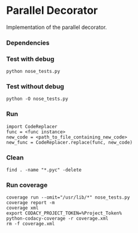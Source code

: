 Parallel Decorator
=============================

Implementation of the parallel decorator.


### Dependencies


### Test with debug

```
python nose_tests.py
```


### Test without debug                                                                                                                                                                                                                                                         

```
python -O nose_tests.py
```


### Run

```
import CodeReplacer
func = <func instance>
new_code = <path_to_file_containing_new_code>
new_func = CodeReplacer.replace(func, new_code)
```


### Clean

```
find . -name "*.pyc" -delete
```


### Run coverage

```
coverage run --omit="/usr/lib/*" nose_tests.py
coverage report -m
coverage xml
export CODACY_PROJECT_TOKEN=%Project_Token%
python-codacy-coverage -r coverage.xml
rm -f coverage.xml
```

